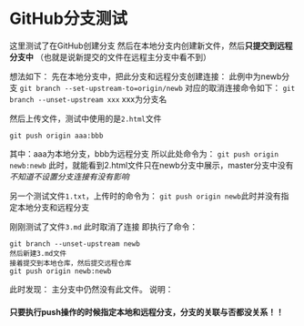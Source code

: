 # GitHub分支测试
这里测试了在GitHub创建分支
然后在本地分支内创建新文件，然后**只提交到远程分支中**
（也就是说新提交的文件在远程主分支中看不到）

想法如下：
先在本地分支中，把此分支和远程分支创建连接：
此例中为newb分支
`git branch --set-upstream-to=origin/newb`
对应的取消连接命令如下：
`git branch --unset-upstream xxx` xxx为分支名

然后上传文件，测试中使用的是`2.html`文件
```
git push origin aaa:bbb
```
其中：aaa为本地分支，bbb为远程分支
所以此处命令为：
`git push origin newb:newb`
此时，就能看到2.html文件只在newb分支中展示，master分支中没有
*不知道不设置分支连接有没有影响*

另一个测试文件`1.txt`，上传时的命令为：
`git push origin newb`此时并没有指定本地分支和远程分支

刚刚测试了文件`3.md`
此时取消了连接
即执行了命令：
```
git branch --unset-upstream newb
然后新建3.md文件
接着提交到本地仓库，然后提交远程仓库
git push origin newb:newb
```
此时发现： 主分支中仍然没有此文件。
说明：
#### 只要执行push操作的时候指定本地和远程分支，分支的关联与否都没关系！！
